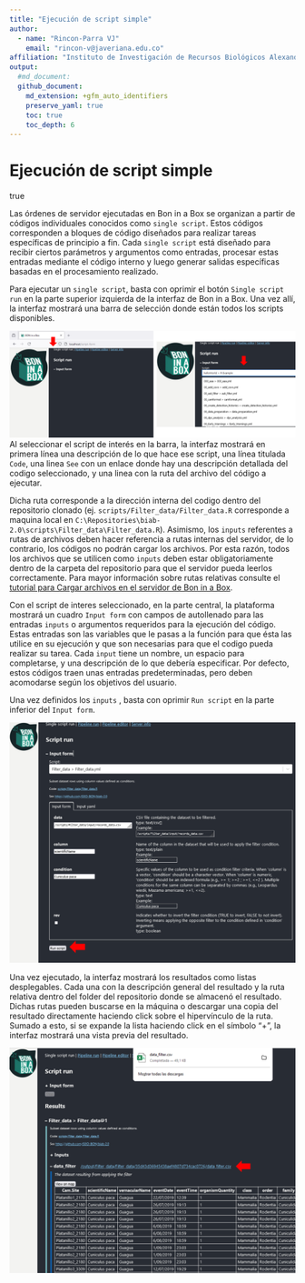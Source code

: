 ```yaml
---
title: "Ejecución de script simple"
author: 
  - name: "Rincon-Parra VJ"
    email: "rincon-v@javeriana.edu.co"
affiliation: "Instituto de Investigación de Recursos Biológicos Alexander von Humboldt - IAvH"
output: 
  #md_document:
  github_document:
    md_extension: +gfm_auto_identifiers
    preserve_yaml: true
    toc: true
    toc_depth: 6
---
```


Ejecución de script simple
================
true

Las órdenes de servidor ejecutadas en Bon in a Box se organizan a partir
de códigos individuales conocidos como `single script`. Estos códigos
corresponden a bloques de código diseñados para realizar tareas
específicas de principio a fin. Cada `single script` está diseñado para
recibir ciertos parámetros y argumentos como entradas, procesar estas
entradas mediante el código interno y luego generar salidas específicas
basadas en el procesamiento realizado.

Para ejecutar un `single script`, basta con oprimir el botón
`Single script run` en la parte superior izquierda de la interfaz de Bon
in a Box. Una vez allí, la interfaz mostrará una barra de selección
donde están todos los scripts disponibles.

![](README_figures/selectinput_scinglecsript.png) Al seleccionar el
script de interés en la barra, la interfaz mostrará en primera línea una
descripción de lo que hace ese script, una línea titulada `Code`, una
linea `See` con un enlace donde hay una descripción detallada del codigo
seleccionado, y una linea con la ruta del archivo del código a ejecutar.

Dicha ruta corresponde a la dirección interna del codigo dentro del
repositorio clonado (ej. `scripts/Filter_data/Filter_data.R` corresponde
a maquina local en
`C:\Repositories\biab-2.0\scripts\Filter_data\Filter_data.R`). Asimismo,
los `inputs` referentes a rutas de archivos deben hacer referencia a
rutas internas del servidor, de lo contrario, los códigos no podrán
cargar los archivos. Por esta razón, todos los archivos que se utilicen
como `inputs` deben estar obligatoriamente dentro de la carpeta del
repositorio para que el servidor pueda leerlos correctamente. Para mayor
información sobre rutas relativas consulte el [tutorial para Cargar
archivos en el servidor de Bon in a Box](../load_files_server).

Con el script de interes seleccionado, en la parte central, la
plataforma mostrará un cuadro `Input form` con campos de autollenado
para las entradas `inputs` o argumentos requeridos para la ejecución del
código. Estas entradas son las variables que le pasas a la función para
que ésta las utilice en su ejecución y que son necesarias para que el
codigo pueda realizar su tarea. Cada `input` tiene un nombre, un espacio
para completarse, y una descripción de lo que debería especificar. Por
defecto, estos códigos traen unas entradas predeterminadas, pero deben
acomodarse según los objetivos del usuario.

Una vez definidos los `inputs` , basta con oprimir `Run script` en la
parte inferior del `Input form`.

![](README_figures/inputform_scinglecsript.png)

Una vez ejecutado, la interfaz mostrará los resultados como listas
desplegables. Cada una con la descripción general del resultado y la
ruta relativa dentro del folder del repositorio donde se almacenó el
resultado. Dichas rutas pueden buscarse en la máquina o descargar una
copia del resultado directamente haciendo click sobre el hipervínculo de
la ruta. Sumado a esto, si se expande la lista haciendo click en el
símbolo “+”, la interfaz mostrará una vista previa del resultado.

![](README_figures/output_singlescript.png)
